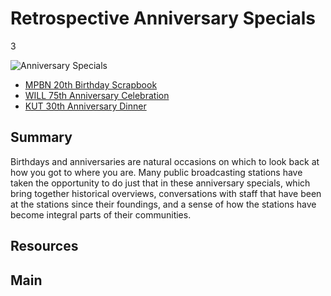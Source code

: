 # Retrospective Anniversary Specials

3

![Anniversary Specials](https://s3.amazonaws.com/americanarchive.org/exhibits/AAPB_Exhibit_StationHistories_image2.jpg)


- [MPBN 20th Birthday Scrapbook](/catalog/cpb-aacip_245-214mwb7d)
- [WILL 75th Anniversary Celebration](/catalog/cpb-aacip_16-79v15q57)
- [KUT 30th Anniversary Dinner](/catalog/cpb-aacip_402-70zpch1s)

## Summary

Birthdays and anniversaries are natural occasions on which to look back at how you got to where you are. Many public broadcasting stations have taken the opportunity to do just that in these anniversary specials, which bring together historical overviews, conversations with staff that have been at the stations since their foundings, and a sense of how the stations have become integral parts of their communities.

## Resources

## Main


